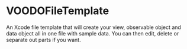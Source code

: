 # VOODOFileTemplate
An Xcode file template that will create your view, observable object and data object all in one file with sample data. You can then edit, delete or separate out parts if you want.
